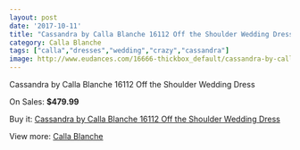```yaml
---
layout: post
date: '2017-10-11'
title: "Cassandra by Calla Blanche 16112 Off the Shoulder Wedding Dress"
category: Calla Blanche
tags: ["calla","dresses","wedding","crazy","cassandra"]
image: http://www.eudances.com/16666-thickbox_default/cassandra-by-calla-blanche-16112-off-the-shoulder-wedding-dress.jpg
---
```

Cassandra by Calla Blanche 16112 Off the Shoulder Wedding Dress

On Sales: **$479.99**
<a href="https://www.eudances.com/en/calla-blanche/4898-cassandra-by-calla-blanche-16112-off-the-shoulder-wedding-dress.html"><amp-img layout="responsive" width="600" height="600" src="//www.eudances.com/16666-thickbox_default/cassandra-by-calla-blanche-16112-off-the-shoulder-wedding-dress.jpg" alt="Cassandra by Calla Blanche 16112 Off the Shoulder Wedding Dress 0" /></a>
<a href="https://www.eudances.com/en/calla-blanche/4898-cassandra-by-calla-blanche-16112-off-the-shoulder-wedding-dress.html"><amp-img layout="responsive" width="600" height="600" src="//www.eudances.com/16669-thickbox_default/cassandra-by-calla-blanche-16112-off-the-shoulder-wedding-dress.jpg" alt="Cassandra by Calla Blanche 16112 Off the Shoulder Wedding Dress 1" /></a>
<a href="https://www.eudances.com/en/calla-blanche/4898-cassandra-by-calla-blanche-16112-off-the-shoulder-wedding-dress.html"><amp-img layout="responsive" width="600" height="600" src="//www.eudances.com/16668-thickbox_default/cassandra-by-calla-blanche-16112-off-the-shoulder-wedding-dress.jpg" alt="Cassandra by Calla Blanche 16112 Off the Shoulder Wedding Dress 2" /></a>
<a href="https://www.eudances.com/en/calla-blanche/4898-cassandra-by-calla-blanche-16112-off-the-shoulder-wedding-dress.html"><amp-img layout="responsive" width="600" height="600" src="//www.eudances.com/16667-thickbox_default/cassandra-by-calla-blanche-16112-off-the-shoulder-wedding-dress.jpg" alt="Cassandra by Calla Blanche 16112 Off the Shoulder Wedding Dress 3" /></a>

Buy it: [Cassandra by Calla Blanche 16112 Off the Shoulder Wedding Dress](https://www.eudances.com/en/calla-blanche/4898-cassandra-by-calla-blanche-16112-off-the-shoulder-wedding-dress.html "Cassandra by Calla Blanche 16112 Off the Shoulder Wedding Dress")

View more: [Calla Blanche](https://www.eudances.com/en/91-calla-blanche "Calla Blanche")